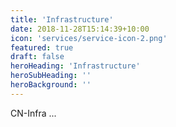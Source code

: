 ```yaml
---
title: 'Infrastructure'
date: 2018-11-28T15:14:39+10:00
icon: 'services/service-icon-2.png'
featured: true
draft: false
heroHeading: 'Infrastructure'
heroSubHeading: ''
heroBackground: ''
---
```


CN-Infra ...